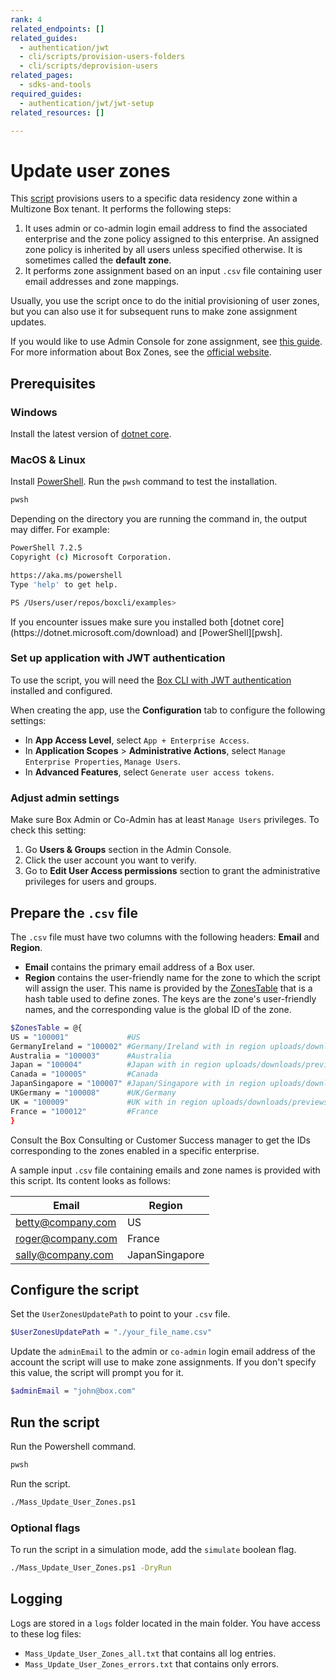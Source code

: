 ```yaml
---
rank: 4
related_endpoints: []
related_guides:
  - authentication/jwt
  - cli/scripts/provision-users-folders
  - cli/scripts/deprovision-users
related_pages:
  - sdks-and-tools
required_guides:
  - authentication/jwt/jwt-setup
related_resources: []

---
```

# Update user zones

This [script][script] provisions users to a specific
data residency zone within a Multizone Box tenant.
It performs the following steps:

<!-- markdownlint-disable line-length -->

1. It uses admin or co-admin login email address to find the associated enterprise and the zone policy assigned to this enterprise. An assigned zone policy is inherited by all users unless specified otherwise. It is sometimes called the **default zone**.
2. It performs zone assignment based on an input `.csv` file containing user email addresses and zone mappings.

<message>
Usually, you use the script once to do the initial provisioning of user zones, but you can also use it for subsequent runs to make zone assignment updates.
</message>

If you would like to use Admin Console for zone assignment, see [this guide][zonesguide].
For more information about Box Zones, see the [official website][zonespage].

## Prerequisites

### Windows

Install the latest version of [dotnet core](https://dotnet.microsoft.com/download).

### MacOS & Linux

Install [PowerShell][pwsh]. Run the `pwsh` command to test the installation.

```bash
pwsh
```

Depending on the directory you are
running the command in, the output may differ.
For example:

```bash
PowerShell 7.2.5
Copyright (c) Microsoft Corporation.

https://aka.ms/powershell
Type 'help' to get help.

PS /Users/user/repos/boxcli/examples>
```

<message>
If you encounter issues make sure you installed both
[dotnet core](https://dotnet.microsoft.com/download) and
[PowerShell][pwsh].
</message>

### Set up application with JWT authentication

To use the script, you will need the [Box CLI with JWT authentication][jwtapp]
installed and configured.

When creating the app, use the **Configuration** tab
to configure the following settings:

* In **App Access Level**, select `App + Enterprise Access`.
* In **Application Scopes** > **Administrative Actions**, select `Manage Enterprise Properties`, `Manage Users`.
* In **Advanced Features**, select `Generate user access tokens`.

### Adjust admin settings

Make sure Box Admin or Co-Admin has at least `Manage Users` privileges.
To check this setting:

1. Go **Users & Groups** section in the Admin Console.
2. Click the user account you want to verify.
3. Go to **Edit User Access permissions** section to grant the administrative privileges for users and groups.

## Prepare the `.csv` file

The `.csv` file must have two columns with the following headers: **Email** and **Region**.

* **Email** contains the primary email address of a Box user.
* **Region**  contains the user-friendly name for the zone to which the script will assign the user. This name is provided by the [ZonesTable][zonestable] that is a hash table used to define zones. The keys are the zone's user-friendly names, and the corresponding value is the global ID of the zone.

```bash
$ZonesTable = @{
US = "100001"             #US
GermanyIreland = "100002" #Germany/Ireland with in region uploads/downloads/previews
Australia = "100003"      #Australia
Japan = "100004"          #Japan with in region uploads/downloads/previews
Canada = "100005"         #Canada
JapanSingapore = "100007" #Japan/Singapore with in region uploads/downloads/previews
UKGermany = "100008"      #UK/Germany
UK = "100009"             #UK with in region uploads/downloads/previews
France = "100012"         #France
}
```

<message>
  Consult the Box Consulting or Customer Success manager to get the IDs corresponding to the zones enabled in a specific enterprise.
</message>

A sample input `.csv` file containing emails and zone names is provided with this script. Its content looks as follows:

| Email|Region|
|------|-------|
|betty@company.com|US|
|roger@company.com|France|
|sally@company.com|JapanSingapore|

## Configure the script

Set the `UserZonesUpdatePath` to point to your `.csv` file.

```bash
$UserZonesUpdatePath = "./your_file_name.csv"
```

Update the `adminEmail` to the admin or `co-admin` login email address of the account the script will use to make zone assignments.
If you don't specify this value, the script will prompt you for it.

```bash
$adminEmail = "john@box.com"
```

## Run the script

Run the Powershell command.

```bash
pwsh
```

Run the script.

```bash
./Mass_Update_User_Zones.ps1
```

### Optional flags

To run the script in a simulation mode,
add the `simulate` boolean flag.

```bash
./Mass_Update_User_Zones.ps1 -DryRun
```

## Logging

Logs are stored in a `logs` folder located in the main folder.
You have access to these log files:

* `Mass_Update_User_Zones_all.txt` that contains all log entries.
* `Mass_Update_User_Zones_errors.txt` that contains only errors.

<!-- markdownlint-enable line-length -->

[zonesguide]: https://support.box.com/hc/en-us/articles/360044193533-Assigning-Zones-through-the-Admin-Console
[script]: https://github.com/box/boxcli/tree/main/examples/Mass%20Update%20User%20Zones
[zonespage]: https://www.box.com/zones
[zonestable]: https://github.com/box/boxcli/blob/main/examples/Mass%20Update%20User%20Zones/Mass_Update_User_Zones.ps1#L23
[jwtapp]: g://cli/cli-docs/jwt-cli
[scripts]: https://github.com/box/boxcli/tree/main/examples
[pwsh]: https://docs.microsoft.com/en-us/powershell/scripting/install/installing-powershell?view=powershell-7.2
[console]: https://app.box.com/developers/console
